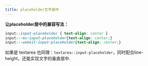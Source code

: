 ```yaml
---
title: placeholder文字居中
---
```


**让placeholder居中的兼容写法：**

```css
input::input-placeholder { text-align: center }
input::-ms-input-placeholder{text-align: center;}
input::-webkit-input-placeholder{text-align: center;}
```

如果是 textarea 也同理：`textarea::input-placeholder`，同时配合line-height，还能实现文字的垂直居中.

